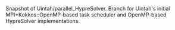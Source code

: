 Snapshot of Uintah/parallel_HypreSolver. Branch for Uintah's initial MPI+Kokkos::OpenMP-based task scheduler and OpenMP-based HypreSolver implementations.
